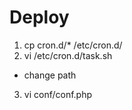 # Deploy

1. cp cron.d/\* /etc/cron.d/
2. vi /etc/cron.d/task.sh
  * change path
3. vi conf/conf.php
